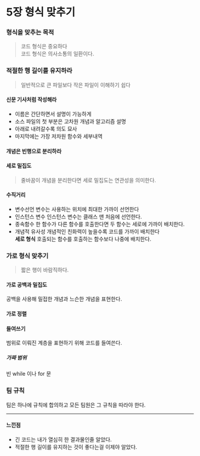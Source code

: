 # 5장 형식 맞추기
### 형식을 맞추는 목적
>코드 형식은 중요하다 <br/>
>코드 형식은 의사소통의 일환이다.

### 적절한 행 길이를 유지하라
> 일반적으로 큰 파일보다 작은 파일이 이해하기 쉽다

#### 신문 기사처럼 작성해라 
* 이름은 간단하면서 설명이 가능하게
* 소스 파일의 첫 부분은 고차원 개념과 알고리즘 설명
* 아래로 내려갈수록 의도 묘사 
* 마지막에는 가장 저차원 함수와 세부내역

#### 개념은 빈행으로 분리하라

#### 세로 밀집도 
> 줄바꿈이 개념을 분리한다면 세로 밀집도는 연관성을 의미한다.

#### 수직거리
* 변수선언
  변수는 사용하는 위치에 최대한 가까이 선언한다
* 인스턴스 변수
  인스턴스 변수는 클래스 맨 처음에 선언한다.
* 종속함수
  한 함수가 다른 함수를 호출한다면 두 함수는 세로에 가까이 배치한다.
* 개념적 유사성
  개념적인 친화력이 높을수록 코드를 가까이 배치한다<br/>
**세로 형식**
호출되는 함수를 호출하는 함수보다 나중에 배치한다.

### 가로 형식 맞추기
> 짧은 행이 바람직하다.
#### 가로 공백과 밀집도 
공백을 사용해 밀접한 개념과 느슨한 개념을 표현한다.

#### 가로 정렬
#### 들여쓰기
범위로 이뤄진 계층을 표현하기 위해 코드를 들여쓴다.
##### 가짜 범위 
빈 while 이나 for 문

### 팀 규칙
팀은 하나에 규칙에 합의하고 모든 팀원은 그 규칙을 따라야 한다.
* * *
#### **느낀점**
* 긴 코드는 내가 열심히 한 결과물인줄 알았다.
* 적절한 행 길이를 유지하는 것이 좋다는걸 이제야 알았다.
